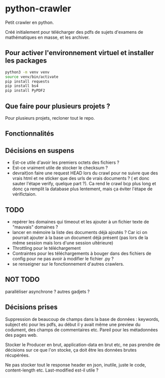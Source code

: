 python-crawler
===============

Petit crawler en python.

Créé initialement pour télécharger des pdfs de sujets d'examens de mathématiques en masse, et les archiver.


Pour activer l'environnement virtuel et installer les packages
---


```bash
python3 -m venv venv
source venv/bin/activate
pip install requests
pip install bs4
pip install PyPDF2
```

Que faire pour plusieurs projets ?
---

Pour plusieurs projets, recloner tout le repo.

Fonctionnalités
---



Décisions en suspens
---
- Est-ce utile d'avoir les premiers octets des fichiers ?
- Est-ce vraiment utile de stocker le checksum ?
- devrait)on faire une request HEAD lors du crawl pour ne suivre que des vrais html et ne sticker que des urls de vrais documents ? ( et donc sauter l'étape verify, quelque part ?). Ca rend le crawl bcp plus long et donc ça remplit la database plus lentement, mais ça éviter l'étape de vérifictaion.

TODO
---

- repérer les domaines qui timeout et les ajouter à un fichier texte de "mauvais" domaines ?
- lancer en mémoire la liste des documents déjà ajoutés ? Car ici on pourrait ajouter à la base un document déjà présent (pas lors de la même session mais lors d'une session ultérieure)
- Throttling pour le téléchargement
- Contraintes pour les téléchargements à bouger dans des fichiers de config pour ne pas avoir à modifier le fichier .py ?
- se renseigner sur le fonctionnement d'autres crawlers.

NOT TODO
---

paralléliser
asynchrone ?
autres gadjets ?



Décisions prises
---

Suppression de beaucoup de champs dans la base de données : keywords, subject etc pour les pdfs, au début il y avait même une preview du codument, des champs de commentaires etc. Pareil pour les métadonnées des pages web.

Stocker le Producer en brut, application-data en brut etc, ne pas prendre de décisions sur ce que l'on stocke, ça doit être les données brutes récupérées.

Ne pas stocker tout le response header en json, inutile, juste le code, content-length etc. Last-modified est-il utile ?


